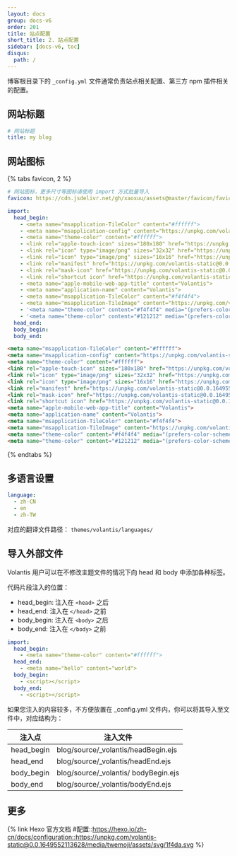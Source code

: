 ```yaml
---
layout: docs
group: docs-v6
order: 201
title: 站点配置
short_title: 2. 站点配置
sidebar: [docs-v6, toc]
disqus:
  path: /
---
```


博客根目录下的 `_config.yml` 文件通常负责站点相关配置、第三方 npm 插件相关的配置。

## 网站标题

```yaml blog/_config.yml
# 网站标题
title: my blog
```

## 网站图标


{% tabs favicon, 2 %}

<!-- tab 简单方式 -->

```yaml blog/_config.yml
# 网站图标，更多尺寸等图标请使用 import 方式批量导入
favicon: https://cdn.jsdelivr.net/gh/xaoxuu/assets@master/favicon/favicon.ico
```

<!-- endtab -->

<!-- tab 完全自定义 -->

```yaml blog/_config.yml
import:
  head_begin:
    - <meta name="msapplication-TileColor" content="#ffffff">
    - <meta name="msapplication-config" content="https://unpkg.com/volantis-static@0.0.1649552113628/media/org.volantis/blog/favicon/browserconfig.xml">
    - <meta name="theme-color" content="#ffffff">
    - <link rel="apple-touch-icon" sizes="180x180" href="https://unpkg.com/volantis-static@0.0.1649552113628/media/org.volantis/blog/favicon/apple-touch-icon.png">
    - <link rel="icon" type="image/png" sizes="32x32" href="https://unpkg.com/volantis-static@0.0.1649552113628/media/org.volantis/blog/favicon/favicon-32x32.png">
    - <link rel="icon" type="image/png" sizes="16x16" href="https://unpkg.com/volantis-static@0.0.1649552113628/media/org.volantis/blog/favicon/favicon-16x16.png">
    - <link rel="manifest" href="https://unpkg.com/volantis-static@0.0.1649552113628/media/org.volantis/blog/favicon/site.webmanifest">
    - <link rel="mask-icon" href="https://unpkg.com/volantis-static@0.0.1649552113628/media/org.volantis/blog/favicon/safari-pinned-tab.svg" color="#5bbad5">
    - <link rel="shortcut icon" href="https://unpkg.com/volantis-static@0.0.1649552113628/media/org.volantis/blog/favicon/favicon.ico">
    - <meta name="apple-mobile-web-app-title" content="Volantis">
    - <meta name="application-name" content="Volantis">
    - <meta name="msapplication-TileColor" content="#f4f4f4">
    - <meta name="msapplication-TileImage" content="https://unpkg.com/volantis-static@0.0.1649552113628/media/org.volantis/blog/favicon/favicon-32x32.png">
    - '<meta name="theme-color" content="#f4f4f4" media="(prefers-color-scheme: light)">'
    - '<meta name="theme-color" content="#121212" media="(prefers-color-scheme: dark)">'
  head_end:
  body_begin:
  body_end:
```

<!-- endtab -->

<!-- tab 文件导入 -->

```html blog/source/_volantis/headBegin.ejs
<meta name="msapplication-TileColor" content="#ffffff">
<meta name="msapplication-config" content="https://unpkg.com/volantis-static@0.0.1649552113628/media/org.volantis/blog/favicon/browserconfig.xml">
<meta name="theme-color" content="#ffffff">
<link rel="apple-touch-icon" sizes="180x180" href="https://unpkg.com/volantis-static@0.0.1649552113628/media/org.volantis/blog/favicon/apple-touch-icon.png">
<link rel="icon" type="image/png" sizes="32x32" href="https://unpkg.com/volantis-static@0.0.1649552113628/media/org.volantis/blog/favicon/favicon-32x32.png">
<link rel="icon" type="image/png" sizes="16x16" href="https://unpkg.com/volantis-static@0.0.1649552113628/media/org.volantis/blog/favicon/favicon-16x16.png">
<link rel="manifest" href="https://unpkg.com/volantis-static@0.0.1649552113628/media/org.volantis/blog/favicon/site.webmanifest">
<link rel="mask-icon" href="https://unpkg.com/volantis-static@0.0.1649552113628/media/org.volantis/blog/favicon/safari-pinned-tab.svg" color="#5bbad5">
<link rel="shortcut icon" href="https://unpkg.com/volantis-static@0.0.1649552113628/media/org.volantis/blog/favicon/favicon.ico">
<meta name="apple-mobile-web-app-title" content="Volantis">
<meta name="application-name" content="Volantis">
<meta name="msapplication-TileColor" content="#f4f4f4">
<meta name="msapplication-TileImage" content="https://unpkg.com/volantis-static@0.0.1649552113628/media/org.volantis/blog/favicon/favicon-32x32.png">
<meta name="theme-color" content="#f4f4f4" media="(prefers-color-scheme: light)">
<meta name="theme-color" content="#121212" media="(prefers-color-scheme: dark)">
```
<!-- endtab -->

{% endtabs %}

## 多语言设置

```yaml blog/_config.yml
language:
  - zh-CN
  - en
  - zh-TW
```

对应的翻译文件路径： `themes/volantis/languages/`

## 导入外部文件

Volantis 用户可以在不修改主题文件的情况下向 head 和 body 中添加各种标签。

代码片段注入的位置：

- head_begin: 注入在 `<head>` 之后
- head_end: 注入在 `</head>` 之前
- body_begin: 注入在 `<body>` 之后
- body_end: 注入在 `</body>` 之前

```yaml blog/_config.yml
import:
  head_begin:
    - <meta name="theme-color" content="#ffffff">
  head_end:
    - <meta name="hello" content="world">
  body_begin:
    - <script></script>
  body_end:
    - <script></script>
```

如果您注入的内容较多，不方便放置在 _config.yml 文件内，你可以将其导入至文件中，对应结构为：

| 注入点     | 注入文件                             |
| ---------- | ------------------------------------ |
| head_begin | blog/source/_volantis/headBegin.ejs  |
| head_end   | blog/source/_volantis/headEnd.ejs    |
| body_begin | blog/source/_volantis/ bodyBegin.ejs |
| body_end   | blog/source/_volantis/bodyEnd.ejs    |


## 更多

{% link Hexo 官方文档 #配置::https://hexo.io/zh-cn/docs/configuration::https://unpkg.com/volantis-static@0.0.1649552113628/media/twemoji/assets/svg/1f4da.svg %}
